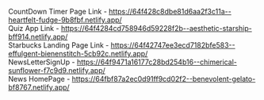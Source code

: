 CountDown Timer Page Link - https://64f428c8dbe81d6aa2f3c11a--heartfelt-fudge-9b8fbf.netlify.app/                                                                      
Quiz App Link - https://64f4284cd758946d59228f2b--aesthetic-starship-bff914.netlify.app/                                                                               
Starbucks Landing Page Link - https://64f42747ee3ecd7182bfe583--effulgent-bienenstitch-5cb92c.netlify.app/                                                             
NewsLetterSignUp - https://64f9471a16177c28bd254b16--chimerical-sunflower-f7c9d9.netlify.app/                                                                      
News HomePage - https://64fbf87a2ec0d91ff9cd02f2--benevolent-gelato-bf8767.netlify.app/
